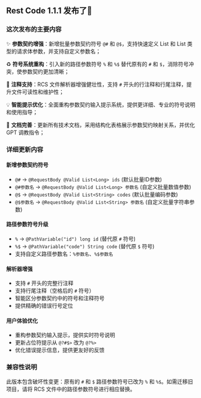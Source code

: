 ## Rest Code 1.1.1 发布了:rocket: 

### 这次发布的主要内容

:sparkles:   **参数契约增强**：新增批量参数契约符号 `@#` 和 `@$`，支持快速定义 List<Long> 和 List<String> 类型的请求体参数，并支持自定义参数名；

:recycle:   **符号系统重构**：引入新的路径参数符号 `%` 和 `%$` 替代原有的 `#` 和 `$`，消除符号冲突，使参数契约更加清晰；

:memo:   **注释支持**：RCS 文件解析器增强健壮性，支持 `#` 开头的行注释和行尾注释，提升文件可读性和维护性；

:bulb:   **智能提示优化**：全面重构参数契约输入提示系统，提供更详细、专业的符号说明和使用指导；

:book:   **文档完善**：更新所有技术文档，采用结构化表格展示参数契约映射关系，并优化 GPT 调教指令；

### 详细更新内容

#### 新增参数契约符号
- `@#` → `@RequestBody @Valid List<Long> ids` (默认批量ID参数)
- `@#参数名` → `@RequestBody @Valid List<Long> 参数名` (自定义批量数值参数)
- `@$` → `@RequestBody @Valid List<String> codes` (默认批量编码参数)  
- `@$参数名` → `@RequestBody @Valid List<String> 参数名` (自定义批量字符串参数)

#### 路径参数符号升级
- `%` → `@PathVariable("id") long id` (替代原 `#` 符号)
- `%$` → `@PathVariable("code") String code` (替代原 `$` 符号)
- 支持自定义路径参数名：`%参数名`、`%$参数名`

#### 解析器增强
- 支持 `#` 开头的完整行注释
- 支持行尾注释（空格后的 `#` 符号）
- 智能区分参数契约中的符号和注释符号
- 提供精确的错误行号定位

#### 用户体验优化
- 重构参数契约输入提示，提供实时符号说明
- 更新占位符提示从 `@?#$>` 改为 `@?%>`
- 优化错误提示信息，提供更友好的反馈

### 兼容性说明
此版本包含破坏性变更：原有的 `#` 和 `$` 路径参数符号已改为 `%` 和 `%$`。如需迁移旧项目，请将 RCS 文件中的路径参数符号进行相应替换。